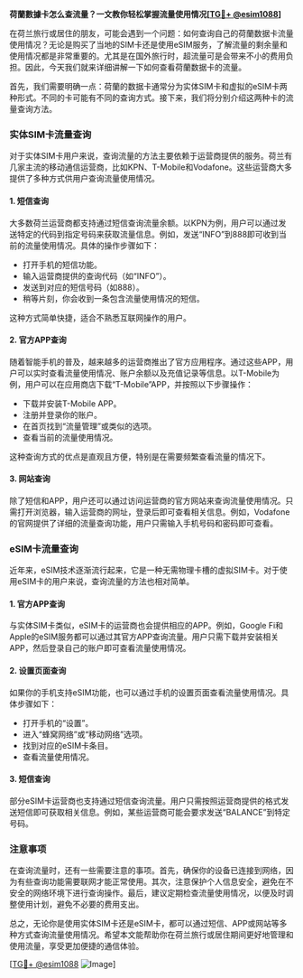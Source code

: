 **荷蘭數據卡怎么查流量？一文教你轻松掌握流量使用情况[[TG💪+ @esim1088](https://t.me/s/esim1088)]**

在荷兰旅行或居住的朋友，可能会遇到一个问题：如何查询自己的荷蘭数据卡流量使用情况？无论是购买了当地的SIM卡还是使用eSIM服务，了解流量的剩余量和使用情况都是非常重要的。尤其是在国外旅行时，超流量可是会带来不小的费用负担。因此，今天我们就来详细讲解一下如何查看荷蘭数据卡的流量。

首先，我们需要明确一点：荷蘭的数据卡通常分为实体SIM卡和虚拟的eSIM卡两种形式。不同的卡可能有不同的查询方式。接下来，我们将分别介绍这两种卡的流量查询方法。

### 实体SIM卡流量查询

对于实体SIM卡用户来说，查询流量的方法主要依赖于运营商提供的服务。荷兰有几家主流的移动通信运营商，比如KPN、T-Mobile和Vodafone。这些运营商大多提供了多种方式供用户查询流量使用情况。

#### 1. 短信查询
大多数荷兰运营商都支持通过短信查询流量余额。以KPN为例，用户可以通过发送特定的代码到指定号码来获取流量信息。例如，发送“INFO”到888即可收到当前的流量使用情况。具体的操作步骤如下：
- 打开手机的短信功能。
- 输入运营商提供的查询代码（如“INFO”）。
- 发送到对应的短信号码（如888）。
- 稍等片刻，你会收到一条包含流量使用情况的短信。

这种方式简单快捷，适合不熟悉互联网操作的用户。

#### 2. 官方APP查询
随着智能手机的普及，越来越多的运营商推出了官方应用程序。通过这些APP，用户可以实时查看流量使用情况、账户余额以及充值记录等信息。以T-Mobile为例，用户可以在应用商店下载“T-Mobile”APP，并按照以下步骤操作：
- 下载并安装T-Mobile APP。
- 注册并登录你的账户。
- 在首页找到“流量管理”或类似的选项。
- 查看当前的流量使用情况。

这种查询方式的优点是直观且方便，特别是在需要频繁查看流量的情况下。

#### 3. 网站查询
除了短信和APP，用户还可以通过访问运营商的官方网站来查询流量使用情况。只需打开浏览器，输入运营商的网址，登录后即可查看相关信息。例如，Vodafone的官网提供了详细的流量查询功能，用户只需输入手机号码和密码即可查看。

### eSIM卡流量查询

近年来，eSIM技术逐渐流行起来，它是一种无需物理卡槽的虚拟SIM卡。对于使用eSIM卡的用户来说，查询流量的方法也相对简单。

#### 1. 官方APP查询
与实体SIM卡类似，eSIM卡的运营商也会提供相应的APP。例如，Google Fi和Apple的eSIM服务都可以通过其官方APP查询流量。用户只需下载并安装相关APP，然后登录自己的账户即可查看流量使用情况。

#### 2. 设置页面查询
如果你的手机支持eSIM功能，也可以通过手机的设置页面查看流量使用情况。具体步骤如下：
- 打开手机的“设置”。
- 进入“蜂窝网络”或“移动网络”选项。
- 找到对应的eSIM卡条目。
- 查看流量使用情况。

#### 3. 短信查询
部分eSIM卡运营商也支持通过短信查询流量。用户只需按照运营商提供的格式发送短信即可获取相关信息。例如，某些运营商可能会要求发送“BALANCE”到特定号码。

### 注意事项

在查询流量时，还有一些需要注意的事项。首先，确保你的设备已连接到网络，因为有些查询功能需要联网才能正常使用。其次，注意保护个人信息安全，避免在不安全的网络环境下进行查询操作。最后，建议定期检查流量使用情况，以便及时调整使用计划，避免不必要的费用支出。

总之，无论你是使用实体SIM卡还是eSIM卡，都可以通过短信、APP或网站等多种方式查询流量使用情况。希望本文能帮助你在荷兰旅行或居住期间更好地管理和使用流量，享受更加便捷的通信体验。

[[TG💪+ @esim1088](https://t.me/s/esim1088) ![Image](https://i.postimg.cc/4NQfJmqS/Snipaste-2025-05-13-00-14-12.png)]